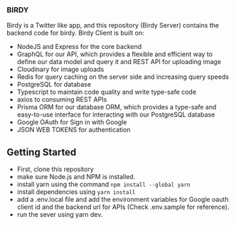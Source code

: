 ### BIRDY

Birdy is a Twitter like app, and this repository (Birdy Server) contains the backend code for birdy.
Birdy Client is built on:
- NodeJS and Express for the core backend
- GraphQL for our API, which provides a flexible and efficient way to define our data model and query it and REST API for uploading image
- Cloudinary for image uploads
- Redis for query caching on the server side and increasing query speeds
- PostgreSQL for database
- Typescript to maintain code quality and write type-safe code
- axios to consuming REST APIs
- Prisma ORM for our database ORM, which provides a type-safe and easy-to-use interface for interacting with our PostgreSQL database
- Google OAuth for Sign in with Google
- JSON WEB TOKENS for authentication


## Getting Started

- First, clone this repository
- make sure Node.js and NPM is installed.
- install yarn using the command `npm install --global yarn`
- install dependencies using `yarn install`
- add a .env.local file and add the environment variables for Google oauth client id and the backend url for APIs (Check .env.sample for reference).
- run the sever using yarn dev.